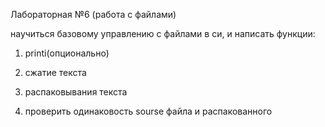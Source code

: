 Лабораторная №6  (работа с файлами)

научиться базовому управлению с файлами в си, и написать функции:

1. printi(опционально)

2. сжатие текста

3. распаковывания текста

4. проверить одинаковость sourse файла и распакованного


